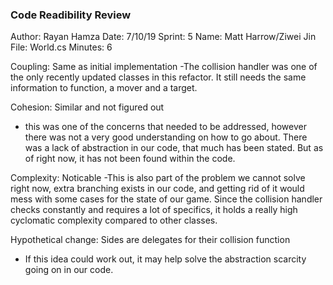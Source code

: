 ﻿### Code Readibility Review
Author: Rayan Hamza
Date: 7/10/19
Sprint: 5
Name: Matt Harrow/Ziwei Jin
File: World.cs
Minutes: 6

Coupling: Same as initial implementation
-The collision handler was one of the only recently updated classes
in this refactor. It still needs the same information to function,
a mover and a target.

Cohesion: Similar and not figured out
- this was one of the concerns that needed to be addressed, however
there was not a very good understanding on how to go about. There 
was a lack of abstraction in our code, that much has been stated.
But as of right now, it has not been found within the code.

Complexity: Noticable
-This is also part of the problem we cannot solve right now,
extra branching exists in our code, and getting rid of it would
mess with some cases for the state of our game. Since the collision
handler checks constantly and requires a lot of specifics, it holds
a really high cyclomatic complexity compared to other  classes.

Hypothetical change: Sides are delegates for their collision function
- If this idea could work out, it may help solve the abstraction 
scarcity going on in our code.